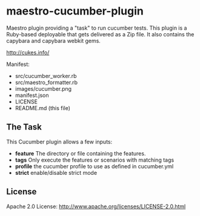 # maestro-cucumber-plugin
Maestro plugin providing a "task" to run cucumber tests. This
plugin is a Ruby-based deployable that gets delivered as a Zip file. It also contains the capybara and capybara
webkit gems.

<http://cukes.info/>

Manifest:

* src/cucumber_worker.rb
* src/maestro_formatter.rb
* images/cucumber.png
* manifest.json
* LICENSE
* README.md (this file)

## The Task
This Cucumber plugin allows a few inputs:

* **feature** The directory or file containing the features.
* **tags** Only execute the features or scenarios with matching tags
* **profile** the cucumber profile to use as defined in cucumber.yml
* **strict** enable/disable strict mode


## License
Apache 2.0 License: <http://www.apache.org/licenses/LICENSE-2.0.html>
